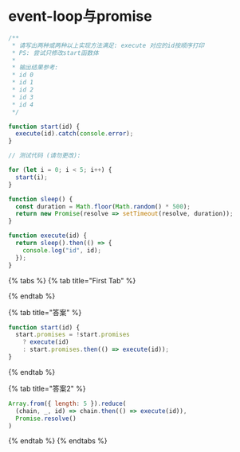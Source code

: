 # event-loop与promise

```javascript
/**
 * 请写出两种或两种以上实现方法满足: execute 对应的id按顺序打印
 * PS: 尝试只修改start函数体
 *
 * 输出结果参考:
 * id 0
 * id 1
 * id 2
 * id 3
 * id 4
 */

function start(id) {
  execute(id).catch(console.error);
}

// 测试代码 (请勿更改):

for (let i = 0; i < 5; i++) {
  start(i);
}

function sleep() {
  const duration = Math.floor(Math.random() * 500);
  return new Promise(resolve => setTimeout(resolve, duration));
}

function execute(id) {
  return sleep().then(() => {
    console.log("id", id);
  });
}
```

{% tabs %}
{% tab title="First Tab" %}

{% endtab %}

{% tab title="答案" %}
```javascript
function start(id) {
  start.promises = !start.promises
    ? execute(id)
    : start.promises.then(() => execute(id));
}
```
{% endtab %}

{% tab title="答案2" %}
```javascript
Array.from({ length: 5 }).reduce(
  (chain, _, id) => chain.then(() => execute(id)),
  Promise.resolve()
)
```
{% endtab %}
{% endtabs %}
